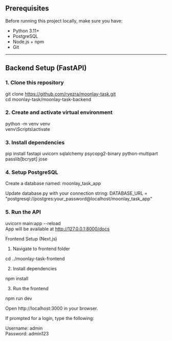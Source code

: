 ## Prerequisites

Before running this project locally, make sure you have:

- Python 3.11+
- PostgreSQL
- Node.js + npm
- Git

---

## Backend Setup (FastAPI)

### 1. Clone this repository

git clone https://github.com/ryezra/moonlay-task.git  
cd moonlay-task/moonlay-task-backend

### 2. Create and activate virtual environment

python -m venv venv  
venv\Scripts\activate

### 3. Install dependencies

pip install fastapi uvicorn sqlalchemy psycopg2-binary python-multipart passlib[bcrypt] jose

### 4. Setup PostgreSQL

Create a database named:
moonlay_task_app

Update database.py with your connection string:
DATABASE_URL = "postgresql://postgres:your_password@localhost/moonlay_task_app"

### 5. Run the API

uvicorn main:app --reload  
App will be available at http://127.0.0.1:8000/docs

Frontend Setup (Next.js)

1. Navigate to frontend folder

cd ../moonlay-task-frontend

2. Install dependencies

npm install

3. Run the frontend

npm run dev

Open http://localhost:3000 in your browser.

If prompted for a login, type the following:

Username: admin  
Password: admin123
